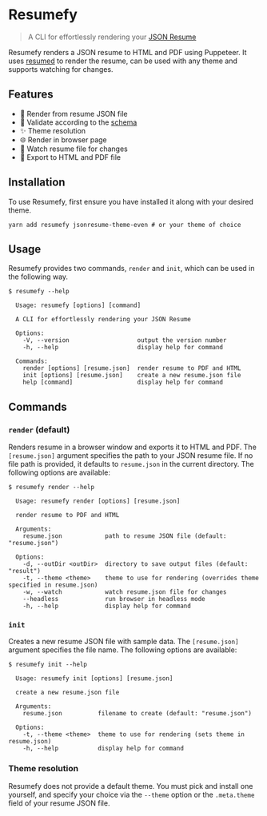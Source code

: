 # Resumefy

> A CLI for effortlessly rendering your [JSON Resume](https://jsonresume.org/)

Resumefy renders a JSON resume to HTML and PDF using Puppeteer. It uses [resumed](https://github.com/rbardini/resumed) to render the resume, can be used with any theme and supports watching for changes.

## Features

- 📎 Render from resume JSON file
- 🔎 Validate according to the [schema](https://jsonresume.org/schema)
- ✨ Theme resolution
- 🌐 Render in browser page
- 👀 Watch resume file for changes
- 💾 Export to HTML and PDF file

## Installation

To use Resumefy, first ensure you have installed it along with your desired theme.

```shell
yarn add resumefy jsonresume-theme-even # or your theme of choice
```

## Usage

Resumefy provides two commands, `render` and `init`, which can be used in the following way.

```shell
$ resumefy --help

  Usage: resumefy [options] [command]

  A CLI for effortlessly rendering your JSON Resume

  Options:
    -V, --version                   output the version number
    -h, --help                      display help for command

  Commands:
    render [options] [resume.json]  render resume to PDF and HTML
    init [options] [resume.json]    create a new resume.json file
    help [command]                  display help for command
```

## Commands

### `render` (default)

Renders resume in a browser window and exports it to HTML and PDF. The `[resume.json]` argument specifies the path to your JSON resume file. If no file path is provided, it defaults to `resume.json` in the current directory. The following options are available:

```shell
$ resumefy render --help

  Usage: resumefy render [options] [resume.json]

  render resume to PDF and HTML

  Arguments:
    resume.json            path to resume JSON file (default: "resume.json")

  Options:
    -d, --outDir <outDir>  directory to save output files (default: "result")
    -t, --theme <theme>    theme to use for rendering (overrides theme specified in resume.json)
    -w, --watch            watch resume.json file for changes
    --headless             run browser in headless mode
    -h, --help             display help for command
```

### `init`

Creates a new resume JSON file with sample data. The `[resume.json]` argument specifies the file name. The following options are available:

```shell
$ resumefy init --help

  Usage: resumefy init [options] [resume.json]

  create a new resume.json file

  Arguments:
    resume.json          filename to create (default: "resume.json")

  Options:
    -t, --theme <theme>  theme to use for rendering (sets theme in resume.json)
    -h, --help           display help for command
```

### Theme resolution

Resumefy does not provide a default theme. You must pick and install one yourself, and specify your choice via the `--theme` option or the `.meta.theme` field of your resume JSON file.
